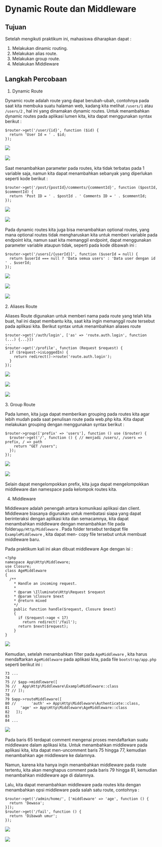# Dynamic Route dan Middleware

## Tujuan
Setelah mengikuti praktikum ini, mahasiswa diharapkan dapat :
1. Melakukan dinamic routing.
2. Melakukan alias route.
3. Melakukan group route.
4. Melakukan Middleware

## Langkah Percobaan 
1. Dynamic Route

Dynamic route adalah route yang dapat berubah-ubah, contohnya pada saat kita membuka
suatu halaman web, kadang kita melihat ```/users/1``` atau ```/users/2``` , hal ini yang dinamakan
dynamic routes.
Untuk menambahkan dynamic routes pada aplikasi lumen kita, kita dapat menggunakan
syntax berikut : 
```
$router->get('/user/{id}', function ($id) {
  return 'User Id = ' . $id;
});
```
![](../Screenshot_5/1.png) <br><br>
![](../Screenshot_5/1_1.png) <br><br>
Saat menambahkan parameter pada routes, kita tidak terbatas pada 1 variable saja, namun
kita dapat menambahkan sebanyak yang diperlukan seperti kode berikut : 
```
$router->get('/post/{postId}/comments/{commentId}', function ($postId, $commentId) {
  return 'Post ID = ' . $postId . ' Comments ID = ' . $commentId;
});
```
![](../Screenshot_5/2.png) <br><br>
![](../Screenshot_5/2_1.png) <br><br>
Pada dynamic routes kita juga bisa menambahkan optional routes, yang mana optional routes tidak mengharuskan kita untuk memberi variable pada endpoint kita, namun saat kita memanggil endpoint, dapat menggunakan parameter variable ataupun tidak, seperti pada kode dibawah ini : 
```
$router->get('/users[/{userId}]', function ($userId = null) {
  return $userId === null ? 'Data semua users' : 'Data user dengan id ' . $userId;
});
```
![](../Screenshot_5/3.png) <br><br>
![](../Screenshot_5/3_1.png) <br><br>
![](../Screenshot_5/3_2.png) <br><br>
2. Aliases Route
   
Aliases Route digunakan untuk memberi nama pada route yang telah kita buat, hal ini dapat membantu kita, saat kita ingin memanggil route tersebut pada aplikasi kita. Berikut syntax untuk menambahkan aliases route
```
$router->get('/auth/login', ['as' => 'route.auth.login', function (...) {...}])
...
$router->get('/profile', function (Request $request) {
  if ($request->isLoggedIn) {
    return redirect()->route('route.auth.login');
  }
});
```
![](../Screenshot_5/4.png) <br><br>
![](../Screenshot_5/4_1.png) <br><br>
![](../Screenshot_5/4_2.png) <br><br>
3. Group Route
   
Pada lumen, kita juga dapat memberikan grouping pada routes kita agar lebih mudah pada saat penulisan route pada web.php kita. Kita dapat melakukan grouping dengan menggunakan syntax berikut :
```
$router->group(['prefix' => 'users'], function () use ($router) {
  $router->get('/', function () { // menjadi /users/, /users => prefix, / => path
    return "GET /users";
  });
});
```
![](../Screenshot_5/5.png) <br><br>
![](../Screenshot_5/5_1.png) <br><br>
Selain dapat mengelompokkan prefix, kita juga dapat mengelompokkan middleware dan
namespace pada kelompok routes kita.

4. Middleware
   
Middleware adalah penengah antara komunikasi aplikasi dan client. Middleware biasanya digunakan untuk membatasi siapa yang dapat berinteraksi dengan aplikasi kita dan semacamnya, kita dapat menambahkan middleware dengan menambahkan file pada folder```app/Http/Middleware``` . Pada folder tersebut terdapat file ```ExampleMiddleware``` , kita dapat men- copy file tersebut untuk membuat middleware baru.

Pada praktikum kali ini akan dibuat middleware Age dengan isi : 
```
<?php
namespace App\Http\Middleware;
use Closure;
class AgeMiddleware
{
  /**
    * Handle an incoming request.
    *
    * @param \Illuminate\Http\Request $request
    * @param \Closure $next
    * @return mixed
    */
    public function handle($request, Closure $next)
    {
      if ($request->age < 17)
        return redirect('/fail');
      return $next($request);
    }
}
```
![](../Screenshot_5/6.png) <br><br>
Kemudian, setelah menambahkan filter pada ```AgeMiddleware``` , kita harus mendaftarkan
```AgeMiddleware``` pada aplikasi kita, pada file ```bootstrap/app.php``` seperti berikut ini :

```
73 ...
74
75 // $app->middleware([
76 //   App\Http\Middleware\ExampleMiddleware::class
77 // ]);
78
79 $app->routeMiddleware([
80 //       'auth' => App\Http\Middleware\Authenticate::class,
81     'age' => App\Http\Middleware\AgeMiddleware::class
82   ]);
83
84 ...
```
![](../Screenshot_5/7.png) <br><br>
Pada baris 65 terdapat comment mengenai proses mendaftarkan suatu middleware dalam aplikasi kita. Untuk menambahkan middleware pada aplikasi kita, kita dapat men-uncomment baris 75 hingga 77, kemudian menambahkan age middleware ke dalamnya.

Namun, karena kita hanya ingin menambahkan middleware pada route tertentu, kita akan
menghapus comment pada baris 79 hingga 81, kemudian menambahkan middleware age di
dalamnya.

Lalu, kita dapat menambahkan middleware pada routes kita dengan menambahkan opsi
middleware pada salah satu route, contohnya : 

```
$router->get('/admin/home/', ['middleware' => 'age', function () {
  return 'Dewasa';
}]);
$router->get('/fail', function () {
  return 'Dibawah umur';
});
```
![](../Screenshot_5/8.png) <br><br>
![](../Screenshot_5/9.png) <br><br>
